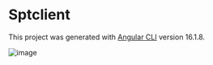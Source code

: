 # Sptclient

This project was generated with [Angular CLI](https://github.com/angular/angular-cli) version 16.1.8.

![image](https://github.com/laeof/sptclient/assets/66406936/24ba3b00-a531-4fc3-9cda-104986957231)
